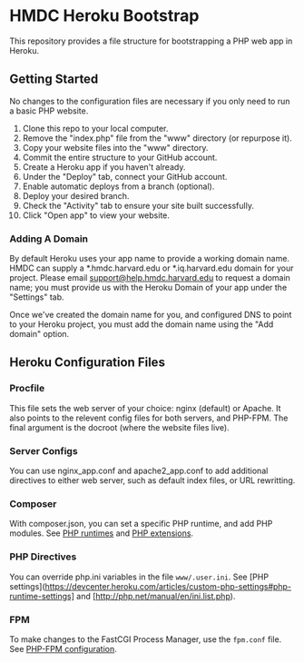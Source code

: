 # HMDC Heroku Bootstrap

This repository provides a file structure for bootstrapping a PHP web app in Heroku.

## Getting Started

No changes to the configuration files are necessary if you only need to run a basic PHP website.

1. Clone this repo to your local computer.
2. Remove the "index.php" file from the "www" directory (or repurpose it).
3. Copy your website files into the "www" directory.
4. Commit the entire structure to your GitHub account.
5. Create a Heroku app if you haven't already.
6. Under the "Deploy" tab, connect your GitHub account.
7. Enable automatic deploys from a branch (optional).
8. Deploy your desired branch.
9. Check the "Activity" tab to ensure your site built successfully.
10. Click "Open app" to view your website.

### Adding A Domain

By default Heroku uses your app name to provide a working domain name. HMDC can supply a *.hmdc.harvard.edu or *.iq.harvard.edu domain for your project. Please email support@help.hmdc.harvard.edu to request a domain name; you must provide us with the Heroku Domain of your app under the "Settings" tab.

Once we've created the domain name for you, and configured DNS to point to your Heroku project, you must add the domain name using the "Add domain" option.

## Heroku Configuration Files

### Procfile

This file sets the web server of your choice: nginx (default) or Apache. It also points to the relevent config files for both servers, and PHP-FPM. The final argument is the docroot (where the website files live).

### Server Configs

You can use nginx\_app.conf and apache2_app.conf to add additional directives to either web server, such as default index files, or URL rewritting.

### Composer

With composer.json, you can set a specific PHP runtime, and add PHP modules. See [PHP runtimes](https://devcenter.heroku.com/articles/php-support#php-runtimes) and [PHP extensions](https://devcenter.heroku.com/articles/php-support#extensions).

### PHP Directives

You can override php.ini variables in the file `www/.user.ini`. See [PHP settings](https://devcenter.heroku.com/articles/custom-php-settings#php-runtime-settings] and [http://php.net/manual/en/ini.list.php).

### FPM

To make changes to the FastCGI Process Manager, use the `fpm.conf` file. See [PHP-FPM configuration](https://devcenter.heroku.com/articles/custom-php-settings#php-fpm-configuration-include).